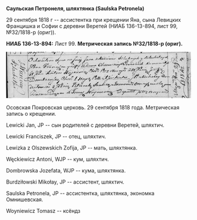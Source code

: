 **Саульская Петронеля, шляхтянка (Saulska Petronela)**

29 сентября 1818 г -- ассистентка при крещении Яна, сына Левицких
Францишка и Софии с деревни Веретей (НИАБ 136-13-894, лист 99,
№32/1818-р (ориг)).

**НИАБ 136-13-894:** Лист 99. **Метрическая запись №32/1818-р (ориг).**

![](./media/746bf816ec15e2aa06f4b6bf3112b231bcc8a60c.png)

Осовская Покровская церковь. 29 сентября 1818 года. Метрическая запись о
крещении.

Lewicki Jan, JP -- сын родителей с деревни Веретей, шляхтич.

Lewicki Franciszek, JP -- отец, шляхтич.

Lewizka z Olszewskich Zofija, JP -- мать, шляхтянка.

Węckiewicz Antoni, WJP -- кум, шляхтич.

Dombrowska Jozefata, WJP -- кума, шляхтянка.

Burdziłowski Mikołay, JP -- ассистент, шляхтич.

Saulska Petronela, JP -- ассистентка, шляхтянка, экономка Омнишевская.

Woyniewicz Tomasz -- ксёндз
